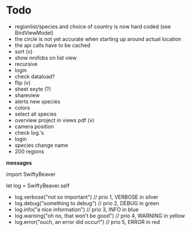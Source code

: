 #  Todo

- regionlist/species and choice of country is now hard coded (see BirdViewModel)
- the circle is not yet accurate when starting up around actual location
- the api calls have to be cached
- sort (v)
- show nrofobs on list view
- recursive 
- login 
- check dataload?
- flip (v)
- sheet exyte (?)
- shareview
- alerts new species
- colors
- select all species
- overview project in views pdf (v)
- camera position
- check log.'s
- login
- species change name
- 200 regions

**messages**

import SwiftyBeaver

let log = SwiftyBeaver.self

- log.verbose("not so important")  // prio 1, VERBOSE in silver
- log.debug("something to debug")  // prio 2, DEBUG in green
- log.info("a nice information")   // prio 3, INFO in blue
- log.warning("oh no, that won’t be good")  // prio 4, WARNING in yellow
- log.error("ouch, an error did occur!")  // prio 5, ERROR in red


